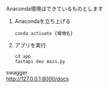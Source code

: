Anaconda環境はできているものとします

1. Anacondaを立ち上げる
    ```commandline
    conda activate {環境名}
    ```

2. アプリを実行
   ```commandline
   cd app
   fastapi dev main.py
    ```
   
swagger  
http://127.0.0.1:8000/docs